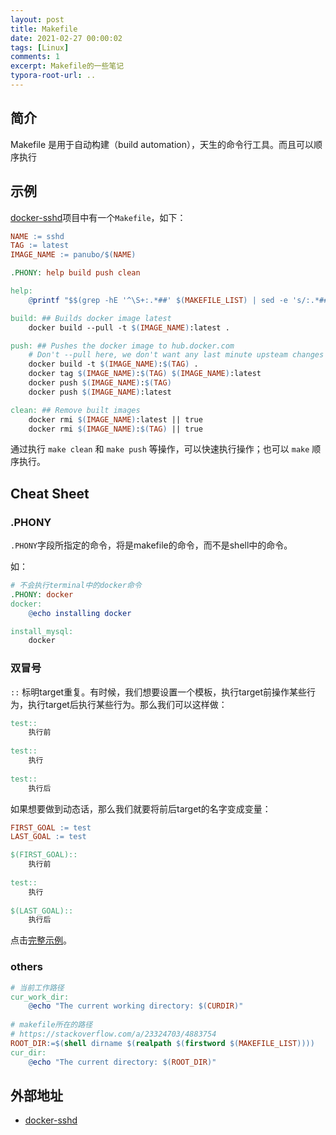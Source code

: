 ```yaml
---
layout: post
title: Makefile 
date: 2021-02-27 00:00:02
tags: [Linux]
comments: 1
excerpt: Makefile的一些笔记
typora-root-url: ..
---
```


## 简介

Makefile 是用于自动构建（build automation），天生的命令行工具。而且可以顺序执行

## 示例

[docker-sshd](https://github.com/panubo/docker-sshd)项目中有一个`Makefile`，如下：

```makefile
NAME := sshd
TAG := latest
IMAGE_NAME := panubo/$(NAME)

.PHONY: help build push clean

help:
	@printf "$$(grep -hE '^\S+:.*##' $(MAKEFILE_LIST) | sed -e 's/:.*##\s*/:/' -e 's/^\(.\+\):\(.*\)/\\x1b[36m\1\\x1b[m:\2/' | column -c2 -t -s :)\n"

build: ## Builds docker image latest
	docker build --pull -t $(IMAGE_NAME):latest .

push: ## Pushes the docker image to hub.docker.com
	# Don't --pull here, we don't want any last minute upsteam changes
	docker build -t $(IMAGE_NAME):$(TAG) .
	docker tag $(IMAGE_NAME):$(TAG) $(IMAGE_NAME):latest
	docker push $(IMAGE_NAME):$(TAG)
	docker push $(IMAGE_NAME):latest

clean: ## Remove built images
	docker rmi $(IMAGE_NAME):latest || true
	docker rmi $(IMAGE_NAME):$(TAG) || true
```

通过执行 `make clean` 和  `make push` 等操作，可以快速执行操作；也可以 `make` 顺序执行。

## Cheat Sheet

### .PHONY

`.PHONY`字段所指定的命令，将是makefile的命令，而不是shell中的命令。

如：

```makefile
# 不会执行terminal中的docker命令
.PHONY: docker
docker:
	@echo installing docker

install_mysql:
	docker
```

### 双冒号

`::` 标明target重复。有时候，我们想要设置一个模板，执行target前操作某些行为，执行target后执行某些行为。那么我们可以这样做：

```makefile
test::
	执行前
	
test::
	执行
	
test::
	执行后
```

如果想要做到动态话，那么我们就要将前后target的名字变成变量：

```makefile
FIRST_GOAL := test
LAST_GOAL := test

$(FIRST_GOAL)::
	执行前
	
test::
	执行
	
$(LAST_GOAL)::
	执行后
```

点击[完整示例](https://github.com/caliburn1994/SpringBootNote/blob/main/script/Makefile)。

### others

```makefile
# 当前工作路径
cur_work_dir:
	@echo "The current working directory: $(CURDIR)"
	
# makefile所在的路径	
# https://stackoverflow.com/a/23324703/4883754
ROOT_DIR:=$(shell dirname $(realpath $(firstword $(MAKEFILE_LIST))))
cur_dir:
	@echo "The current directory: $(ROOT_DIR)"
```

## 外部地址

- [docker-sshd](https://github.com/panubo/docker-sshd/blob/master/Makefile)